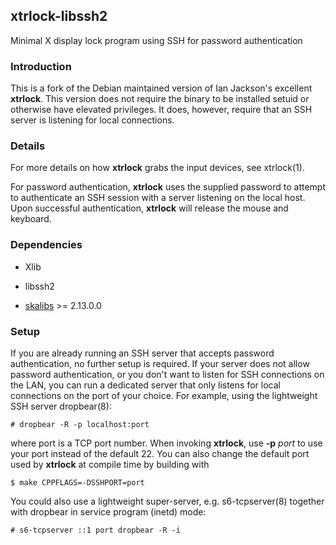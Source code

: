 ## xtrlock-libssh2

Minimal X display lock program using SSH for password authentication

### Introduction

This is a fork of the Debian maintained version of Ian Jackson's excellent **xtrlock**. This version does not require the binary to be installed setuid or otherwise have elevated privileges. It does, however, require that an SSH server is listening for local connections.

### Details

For more details on how **xtrlock** grabs the input devices, see xtrlock(1).

For password authentication, **xtrlock** uses the supplied password to attempt to authenticate an SSH session with a server listening on the local host. Upon successful authentication, **xtrlock** will release the mouse and keyboard.

### Dependencies

* Xlib

* libssh2

* [skalibs](https://skarnet.org/software/skalibs) &gt;= 2.13.0.0

### Setup

If you are already running an SSH server that accepts password authentication, no further setup is required. If your server does not allow password authentication, or you don't want to listen for SSH connections on the LAN, you can run a dedicated server that only listens for local connections on the port of your choice. For example, using the lightweight SSH server dropbear(8):

	# dropbear -R -p localhost:port

where port is a TCP port number. When invoking **xtrlock**, use **-p** *port* to use your port instead of the default 22. You can also change the default port used by **xtrlock** at compile time by building with

	$ make CPPFLAGS=-DSSHPORT=port

You could also use a lightweight super-server, e.g. s6-tcpserver(8) together with dropbear in service program (inetd) mode:

	# s6-tcpserver ::1 port dropbear -R -i
